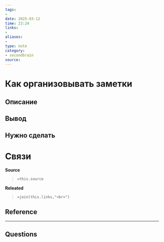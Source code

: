 ```yaml
---
tags: 
- 
date: 2025-03-12
time: 23:24
links: 
-
aliases: 
-
type: note
category: 
- secondbrain
source: 
---
```

# Как организовывать заметки 
**Описание**
- 

**Вывод**
- 


**Нужно сделать**
- 


# Связи

**Source**
>`=this.source`

**Releated**
>`=join(this.links,"<br>")`


**Reference**
- 

---

**Questions**
-